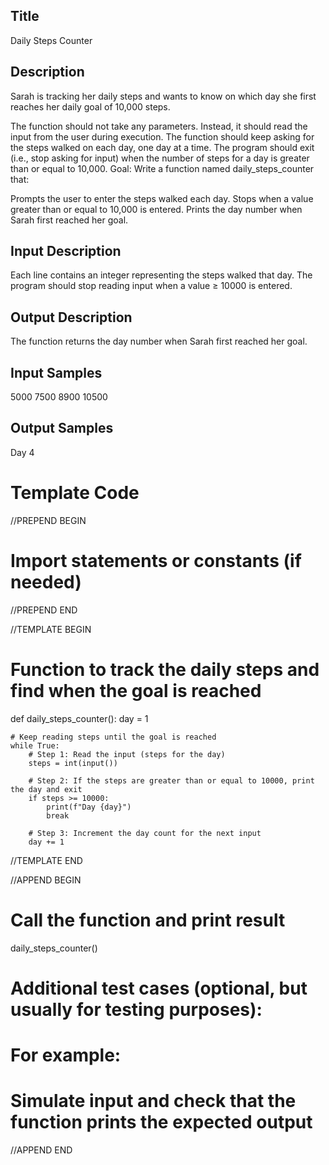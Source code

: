 ## Title
Daily Steps Counter

## Description
Sarah is tracking her daily steps and wants to know on which day she first reaches her daily goal of 10,000 steps.

The function should not take any parameters. Instead, it should read the input from the user during execution.
The function should keep asking for the steps walked on each day, one day at a time.
The program should exit (i.e., stop asking for input) when the number of steps for a day is greater than or equal to 10,000.
Goal:
Write a function named daily_steps_counter that:

Prompts the user to enter the steps walked each day.
Stops when a value greater than or equal to 10,000 is entered.
Prints the day number when Sarah first reached her goal.

## Input Description
Each line contains an integer representing the steps walked that day.
The program should stop reading input when a value ≥ 10000 is entered.

## Output Description
The function returns the day number when Sarah first reached her goal.

## Input Samples
5000
7500
8900
10500

## Output Samples
Day 4

# Template Code 

//PREPEND BEGIN
# Import statements or constants (if needed)
//PREPEND END

//TEMPLATE BEGIN

# Function to track the daily steps and find when the goal is reached
def daily_steps_counter():
    day = 1
    
    # Keep reading steps until the goal is reached
    while True:
        # Step 1: Read the input (steps for the day)
        steps = int(input())
        
        # Step 2: If the steps are greater than or equal to 10000, print the day and exit
        if steps >= 10000:
            print(f"Day {day}")
            break
        
        # Step 3: Increment the day count for the next input
        day += 1

//TEMPLATE END

//APPEND BEGIN

# Call the function and print result
daily_steps_counter()

# Additional test cases (optional, but usually for testing purposes):
# For example:
# Simulate input and check that the function prints the expected output

//APPEND END